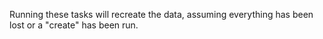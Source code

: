 Running these tasks will recreate the data, assuming everything has been lost
or a "create" has been run.